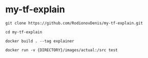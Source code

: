 # my-tf-explain

`git clone https://github.com/RodionovDenis/my-tf-explain.git`

`cd my-tf-explain`

`docker build . --tag explainer`

`docker run -v {DIRECTORY}/images/actual:/src test`
